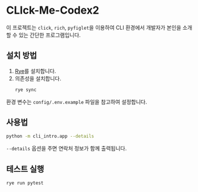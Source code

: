 # CLIck-Me-Codex2

이 프로젝트는 `click`, `rich`, `pyfiglet`을 이용하여 CLI 환경에서 개발자가 본인을 소개할 수 있는 간단한 프로그램입니다.

## 설치 방법
1. [Rye](https://github.com/astral-sh/rye)를 설치합니다.
2. 의존성을 설치합니다.
   ```bash
   rye sync
   ```

환경 변수는 `config/.env.example` 파일을 참고하여 설정합니다.

## 사용법
```bash
python -m cli_intro.app --details
```
`--details` 옵션을 주면 연락처 정보가 함께 출력됩니다.

## 테스트 실행
```bash
rye run pytest
```
